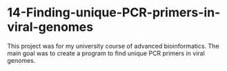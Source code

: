 # 14-Finding-unique-PCR-primers-in-viral-genomes
This project was for my university course of advanced bioinformatics. The main goal was to create a program to find unique PCR primers in viral genomes. 
